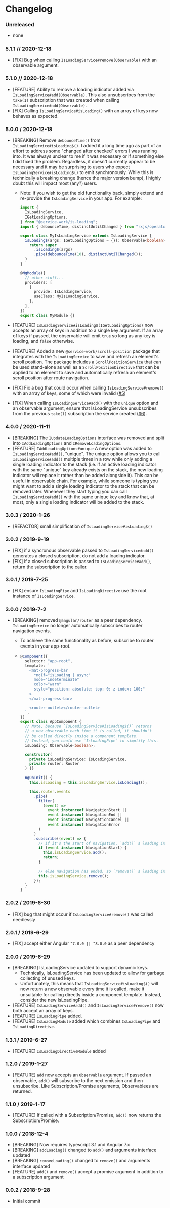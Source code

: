 # Changelog

### Unreleased

- none

### 5.1.1 // 2020-12-18

- [FIX] Bug when calling `IsLoadingService#remove(Observable)` with an observable argument.

### 5.1.0 // 2020-12-18

- [FEATURE] Ability to remove a loading indicator added via `IsLoadingService#add(Observable)`. This also unsubscribes from the `take(1)` subscription that was created when calling `IsLoadingService#add(Observable)`.
- [FIX] Calling `IsLoadingService#isLoading()` with an array of keys now behaves as expected.

### 5.0.0 / 2020-12-18

- [BREAKING] Remove `debounceTime()` from `IsLoadingService#isLoading$()`. I added it a long time ago as part of an effort to address some "changed after checked" errors I was running into. It was always unclear to me if it was necessary or if something else I did fixed the problem. Regardless, it doesn't currently appear to be necessary and it may be surprising to users who expect `IsLoadingService#isLoading$()` to emit synchronously. While this is technically a breaking change (hence the major version bump), I highly doubt this will impact most (any?) users.

  - Note: if you wish to get the old functionality back, simply extend and re-provide the `IsLoadingService` in your app. For example:

    ```ts
    import {
      IsLoadingService,
      IGetLoadingOptions,
    } from "@service-work/is-loading";
    import { debounceTime, distinctUntilChanged } from "rxjs/operators";

    export class MyIsLoadingService extends IsLoadingService {
      isLoading$(args: IGetLoadingOptions = {}): Observable<boolean> {
        return super
          .isLoading$(args)
          .pipe(debounceTime(10), distinctUntilChanged());
      }
    }

    @NgModule({
      // other stuff...
      providers: [
        {
          provide: IsLoadingService,
          useClass: MyIsLoadingService,
        },
      ],
    })
    export class MyModule {}
    ```

- [FEATURE] `IsLoadingService#isLoading$(IGetLoadingOptions)` now accepts an array of keys in addition to a single key argument. If an array of keys if passed, the observable will emit `true` so long as any key is loading, and `false` otherwise.
- [FEATURE] Added a new `@service-work/scroll-position` package that integrates with the `IsLoadingService` to save and refresh an element's scroll position. The package includes a `ScrollPositionService` that can be used stand-alone as well as a `ScrollPositionDirective` that can be applied to an element to save and automatically refresh an element's scroll position after route navigation.
- [FIX] Fix a bug that could occur when calling `IsLoadingService#remove()` with an array of keys, some of which were invalid ([#5](https://gitlab.com/service-work/is-loading/-/issues/5))
- [FIX] When calling `IsLoadingService#add()` with the `unique` option and an observable argument, ensure that IsLoadingService unsubscribes from the previous `take(1)` subscription the service created ([#6](https://gitlab.com/service-work/is-loading/-/issues/6)).

### 4.0.0 / 2020-11-11

- [BREAKING] The `IUpdateLoadingOptions` interface was removed and split into `IAddLoadingOptions` and `IRemoveLoadingOptions`.
- [FEATURE] `IAddLoadingOptions#unique` A new option was added to `IsLoadingService#add()`, "unique". The unique option allows you to call `IsLoadingService#add()` multiple times in a row while only adding a single loading indicator to the stack (i.e. if an active loading indicator with the same "unique" key already exists on the stack, the new loading indicator will replace it rather than be added alongside it). This can be useful in observable chain. For example, while someone is typing you might want to add a single loading indicator to the stack that can be removed later. Whenever they start typing you can call `IsLoadingService#add()` with the same unique key and know that, at most, only a single loading indicator will be added to the stack.

### 3.0.3 / 2020-1-26

- [REFACTOR] small simplification of `IsLoadingService#isLoading$()`

### 3.0.2 / 2019-9-19

- [FIX] if a syncronous observable passed to `IsLoadingService#add()` generates a closed subscription, do not add a loading indicator.
- [FIX] if a closed subscription is passed to `IsLoadingService#add()`, return the subscription to the caller.

### 3.0.1 / 2019-7-25

- [FIX] ensure `IsLoadingPipe` and `IsLoadingDirective` use the root instance of `IsLoadingService`.

### 3.0.0 / 2019-7-2

- [BREAKING] removed `@angular/router` as a peer dependency. `IsLoadingService` no longer automatically subscribes to router navigation events.

  - To achieve the same functionality as before, subscribe to router events in your app-root.
  - ```ts
    @Component({
      selector: "app-root",
      template: `
        <mat-progress-bar
          *ngIf="isLoading | async"
          mode="indeterminate"
          color="warn"
          style="position: absolute; top: 0; z-index: 100;"
        >
        </mat-progress-bar>

        <router-outlet></router-outlet>
      `,
    })
    export class AppComponent {
      // Note, because `IsLoadingService#isLoading$()` returns
      // a new observable each time it is called, it shouldn't
      // be called directly inside a component template.
      // Instead, you could use `IsLoadingPipe` to simplify this.
      isLoading: Observable<boolean>;

      constructor(
        private isLoadingService: IsLoadingService,
        private router: Router
      ) {}

      ngOnInit() {
        this.isLoading = this.isLoadingService.isLoading$();

        this.router.events
          .pipe(
            filter(
              (event) =>
                event instanceof NavigationStart ||
                event instanceof NavigationEnd ||
                event instanceof NavigationCancel ||
                event instanceof NavigationError
            )
          )
          .subscribe((event) => {
            // if it's the start of navigation, `add()` a loading indicator
            if (event instanceof NavigationStart) {
              this.isLoadingService.add();
              return;
            }

            // else navigation has ended, so `remove()` a loading indicator
            this.isLoadingService.remove();
          });
      }
    }
    ```

### 2.0.2 / 2019-6-30

- [FIX] bug that might occur if `IsLoadingService#remove()` was called needlessly

### 2.0.1 / 2019-6-29

- [FIX] accept either Angular `^7.0.0 || ^8.0.0` as a peer dependency

### 2.0.0 / 2019-6-29

- [BREAKING] IsLoadingService updated to support dynamic keys.
  - Technically, IsLoadingService has been updated to allow for garbage collecting of unused keys.
  - Unfortunately, this means that `IsLoadingService#isLoading$()` will now return a new observable every time it is called, make it unsuitable for calling directly inside a component template. Instead, consider the new IsLoadingPipe.
- [FEATURE] `IsLoadingService#add()` and `IsLoadingService#remove()` now both accept an array of keys.
- [FEATURE] `IsLoadingPipe` added.
- [FEATURE] `IsLoadingModule` added which combines `IsLoadingPipe` and `IsLoadingDirective`.

### 1.3.1 / 2019-6-27

- [FEATURE] `IsLoadingDirectiveModule` added

### 1.2.0 / 2019-1-27

- [FEATURE] `add` now accepts an `Observable` argument. If passed an observable, `add()` will
  subscribe to the next emission and then unsubscribe. Like Subscription/Promise arguments,
  Observablees are returned.

### 1.1.0 / 2019-1-17

- [FEATURE] If called with a Subscription/Promise, `add()` now returns the Subscription/Promise.

### 1.0.0 / 2018-12-4

- [BREAKING] Now requires typescript 3.1 and Angular 7.x
- [BREAKING] `addLoading()` changed to `add()` and arguments interface updated
- [BREAKING] `removeLoading()` changed to `remove()` and arguments interface updated
- [FEATURE] `add()` and `remove()` accept a promise argument in addition to a subscription argument

### 0.0.2 / 2018-9-28

- Initial commit
